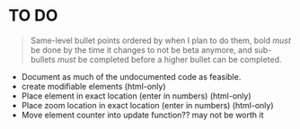 # TO DO

> Same-level bullet points ordered by when I plan to do them, bold *must* be done by the time it changes to not be beta anymore, and sub-bullets *must* be completed before a higher bullet can be completed.

* Document as much of the undocumented code as feasible.
* create modifiable elements (html-only)
* Place element in exact location (enter in numbers) (html-only)
* Place zoom location in exact location (enter in numbers) (html-only)
* Move element counter into update function?? may not be worth it
